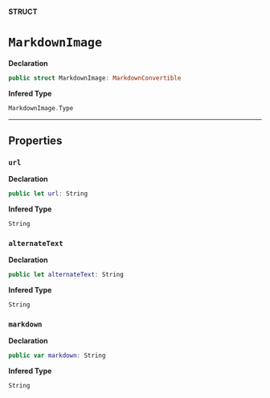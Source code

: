 **STRUCT**
# `MarkdownImage`

**Declaration**
```swift
public struct MarkdownImage: MarkdownConvertible
```

**Infered Type**
```swift
MarkdownImage.Type
```



--------------------

## Properties
### `url`

**Declaration**
```swift
public let url: String
```

**Infered Type**
```swift
String
```



### `alternateText`

**Declaration**
```swift
public let alternateText: String
```

**Infered Type**
```swift
String
```



### `markdown`

**Declaration**
```swift
public var markdown: String
```

**Infered Type**
```swift
String
```



